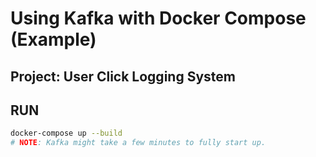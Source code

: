 # Using Kafka with Docker Compose (Example)
## Project: User Click Logging System

## RUN

```bash
docker-compose up --build
# NOTE: Kafka might take a few minutes to fully start up.
```